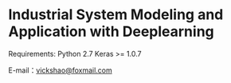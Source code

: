 # Industrial System Modeling and Application with Deeplearning

Requirements:
    Python 2.7
    Keras >= 1.0.7

E-mail：vickshao@foxmail.com 
